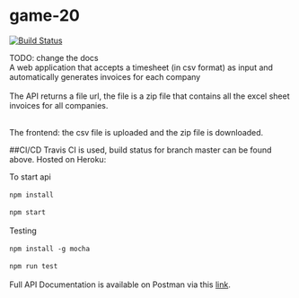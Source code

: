 # game-20
[![Build Status](https://travis-ci.org/Lekky71/billable-hours.svg?branch=master)](https://travis-ci.org/Lekky71/billable-hours)
 
TODO: change the docs
<br/>
A web application that accepts a timesheet (in csv format) as input and automatically generates invoices for each company
<br/>
<br/>
The API returns a file url, the file is a zip file that contains all the excel sheet invoices for all companies.<br/>
<br/>


The frontend: the csv file is uploaded and the zip file is downloaded.<br/>

##CI/CD
Travis CI is used, build status for branch master can be found above. 
Hosted on Heroku: 

To start api  
 <br/>
 `npm install` 
 <br/>
 <br/>
`npm start`  
 <br/>
 Testing
  <br/>
  <br/>
 `npm install -g mocha`  
  <br/>
 `npm run test`    
 <br/>
 Full API Documentation is available on Postman via this [link](https://www.getpostman.com/collections/b37852ab8933dcb2420f).
